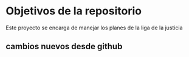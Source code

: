 # Objetivos de la repositorio

Este proyecto se encarga de manejar los planes de la liga de la justicia

## cambios nuevos desde github

